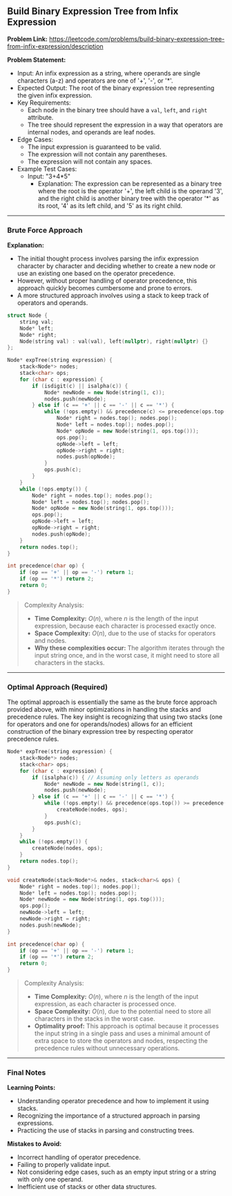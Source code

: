 ## Build Binary Expression Tree from Infix Expression

**Problem Link:** https://leetcode.com/problems/build-binary-expression-tree-from-infix-expression/description

**Problem Statement:**
- Input: An infix expression as a string, where operands are single characters (a-z) and operators are one of '+', '-', or '*'.
- Expected Output: The root of the binary expression tree representing the given infix expression.
- Key Requirements:
  - Each node in the binary tree should have a `val`, `left`, and `right` attribute.
  - The tree should represent the expression in a way that operators are internal nodes, and operands are leaf nodes.
- Edge Cases:
  - The input expression is guaranteed to be valid.
  - The expression will not contain any parentheses.
  - The expression will not contain any spaces.
- Example Test Cases:
  - Input: "3+4*5"
    - Explanation: The expression can be represented as a binary tree where the root is the operator '+', the left child is the operand '3', and the right child is another binary tree with the operator '*' as its root, '4' as its left child, and '5' as its right child.

---

### Brute Force Approach

**Explanation:**
- The initial thought process involves parsing the infix expression character by character and deciding whether to create a new node or use an existing one based on the operator precedence.
- However, without proper handling of operator precedence, this approach quickly becomes cumbersome and prone to errors.
- A more structured approach involves using a stack to keep track of operators and operands.

```cpp
struct Node {
    string val;
    Node* left;
    Node* right;
    Node(string val) : val(val), left(nullptr), right(nullptr) {}
};

Node* expTree(string expression) {
    stack<Node*> nodes;
    stack<char> ops;
    for (char c : expression) {
        if (isdigit(c) || isalpha(c)) {
            Node* newNode = new Node(string(1, c));
            nodes.push(newNode);
        } else if (c == '+' || c == '-' || c == '*') {
            while (!ops.empty() && precedence(c) <= precedence(ops.top())) {
                Node* right = nodes.top(); nodes.pop();
                Node* left = nodes.top(); nodes.pop();
                Node* opNode = new Node(string(1, ops.top()));
                ops.pop();
                opNode->left = left;
                opNode->right = right;
                nodes.push(opNode);
            }
            ops.push(c);
        }
    }
    while (!ops.empty()) {
        Node* right = nodes.top(); nodes.pop();
        Node* left = nodes.top(); nodes.pop();
        Node* opNode = new Node(string(1, ops.top()));
        ops.pop();
        opNode->left = left;
        opNode->right = right;
        nodes.push(opNode);
    }
    return nodes.top();
}

int precedence(char op) {
    if (op == '+' || op == '-') return 1;
    if (op == '*') return 2;
    return 0;
}
```

> Complexity Analysis:
> - **Time Complexity:** $O(n)$, where $n$ is the length of the input expression, because each character is processed exactly once.
> - **Space Complexity:** $O(n)$, due to the use of stacks for operators and nodes.
> - **Why these complexities occur:** The algorithm iterates through the input string once, and in the worst case, it might need to store all characters in the stacks.

---

### Optimal Approach (Required)

The optimal approach is essentially the same as the brute force approach provided above, with minor optimizations in handling the stacks and precedence rules. The key insight is recognizing that using two stacks (one for operators and one for operands/nodes) allows for an efficient construction of the binary expression tree by respecting operator precedence rules.

```cpp
Node* expTree(string expression) {
    stack<Node*> nodes;
    stack<char> ops;
    for (char c : expression) {
        if (isalpha(c)) { // Assuming only letters as operands
            Node* newNode = new Node(string(1, c));
            nodes.push(newNode);
        } else if (c == '+' || c == '-' || c == '*') {
            while (!ops.empty() && precedence(ops.top()) >= precedence(c)) {
                createNode(nodes, ops);
            }
            ops.push(c);
        }
    }
    while (!ops.empty()) {
        createNode(nodes, ops);
    }
    return nodes.top();
}

void createNode(stack<Node*>& nodes, stack<char>& ops) {
    Node* right = nodes.top(); nodes.pop();
    Node* left = nodes.top(); nodes.pop();
    Node* newNode = new Node(string(1, ops.top()));
    ops.pop();
    newNode->left = left;
    newNode->right = right;
    nodes.push(newNode);
}

int precedence(char op) {
    if (op == '+' || op == '-') return 1;
    if (op == '*') return 2;
    return 0;
}
```

> Complexity Analysis:
> - **Time Complexity:** $O(n)$, where $n$ is the length of the input expression, as each character is processed once.
> - **Space Complexity:** $O(n)$, due to the potential need to store all characters in the stacks in the worst case.
> - **Optimality proof:** This approach is optimal because it processes the input string in a single pass and uses a minimal amount of extra space to store the operators and nodes, respecting the precedence rules without unnecessary operations.

---

### Final Notes

**Learning Points:**
- Understanding operator precedence and how to implement it using stacks.
- Recognizing the importance of a structured approach in parsing expressions.
- Practicing the use of stacks in parsing and constructing trees.

**Mistakes to Avoid:**
- Incorrect handling of operator precedence.
- Failing to properly validate input.
- Not considering edge cases, such as an empty input string or a string with only one operand.
- Inefficient use of stacks or other data structures.